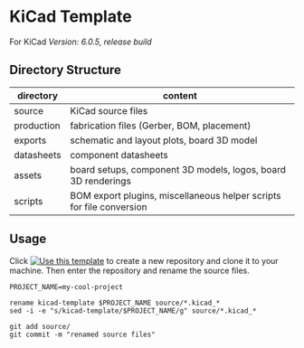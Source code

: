 # KiCad Template
For KiCad *Version: 6.0.5, release build*

## Directory Structure
| directory  | content                                                              |
|------------|----------------------------------------------------------------------|
| source     | KiCad source files                                                   |
| production | fabrication files (Gerber, BOM, placement)                           |
| exports    | schematic and layout plots, board 3D model                           |
| datasheets | component datasheets                                                 |
| assets     | board setups, component 3D models, logos, board 3D renderings        |
| scripts    | BOM export plugins, miscellaneous helper scripts for file conversion |

## Usage
Click [![Use this template](https://img.shields.io/badge/-Use_this_template-green.svg)](https://github.com/cyber-murmel/kicad-template/generate) to create a new repository and clone it to your machine. Then enter the repository and rename the source files.

```shell
PROJECT_NAME=my-cool-project

rename kicad-template $PROJECT_NAME source/*.kicad_*
sed -i -e "s/kicad-template/$PROJECT_NAME/g" source/*.kicad_*

git add source/
git commit -m "renamed source files"
```

